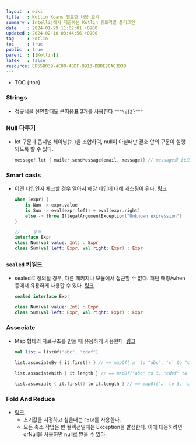 ```yaml
---
layout  : wiki
title   : Kotlin Koans 필요한 내용 요약
summary : Intellij에서 제공하는 Kotlin 튜토리얼 플러그인 
date    : 2024-01-29 11:02:01 +0900
updated : 2024-02-10 03:44:56 +0900
tag     : kotlin
toc     : true
public  : true
parent  : [[Kotlin]]
latex   : false
resource: EB558039-AC80-4BDF-9913-DDDE2CAC3D3D
---
```

* TOC
{:toc}

### Strings
- 정규식을 선언할때도 큰따옴표 3개를 사용한다 `"""\d{2}"""`

### Null 다루기
- let 구문과 옵셔널 체이닝(`?.`)을 조합하여, null이 아닐때만 괄호 안의 구문이 실행되도록 할 수 있다.
	```kotlin
	message?.let { mailer.sendMessage(email, message)} // message를 it으로도 가능
	```
 
### Smart casts

- 어떤 타입인지 체크할 경우 알아서 해당 타입에 대해 캐스팅이 된다. [링크](https://kotlinlang.org/docs/typecasts.html#smart-casts)
	
	```kotlin
	when (expr) {
		is Num -> expr.value
		is Sum -> eval(expr.left) + eval(expr.right)
		else -> throw IllegalArgumentException("Unknown expression")
	}

	// ... 중략
	interface Expr
	class Num(val value: Int) : Expr
	class Sum(val left: Expr, val right: Expr) : Expr
	```

### `sealed` 키워드

- sealed로 정의될 경우, 다른 패키지나 모듈에서 접근할 수 없다. 패턴 매칭/when 등에서 유용하게 사용할 수 있다. [링크](https://kotlinlang.org/docs/sealed-classes.html)

	```kotlin
	sealed interface Expr

	class Num(val value: Int) : Expr
	class Sum(val left: Expr, val right: Expr) : Expr
	```

### Associate

- Map 형태의 자료구조를 만들 때 유용하게 사용한다. [링크](https://kotlinlang.org/docs/collection-transformations.html#associate)
 
	```kotlin
	val list = listOf("abc", "cdef")

	list.associateBy { it.first() } // == mapOf('a' to "abc", 'c' to "cdef")

	list.associateWith { it.length } // == mapOf("abc" to 3, "cdef" to 4)

	list.associate { it.first() to it.length } // == mapOf('a' to 3, 'c' to 4)
	```				

### Fold And Reduce

- [링크](https://kotlinlang.org/docs/collection-aggregate.html#fold-and-reduce)
	- 초기값을 지정하고 싶을때는 `Fold`를 사용한다.
	- 모든 축소 작업은 빈 컬렉션일때는 Exception을 발생한다. 이에 대응하려면 orNull을 사용하면 null로 받을 수 있다.

